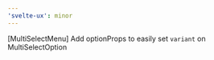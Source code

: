 ```yaml
---
'svelte-ux': minor
---
```


[MultiSelectMenu] Add optionProps to easily set `variant` on MultiSelectOption
